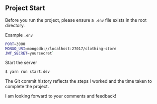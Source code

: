 ## Project Start 
Before you run the project, please ensure a `.env` file exists in the root directory. 

Example `.env`
```bash
PORT=3000
MONGO_URI=mongodb://localhost:27017/clothing-store 
JWT_SECRET=yoursecret` 
``` 

Start the server 
```bash 
$ yarn run start:dev
``` 

The Git commit history reflects the steps I worked and the time taken to complete the project.

I am looking forward to your comments and feedback!